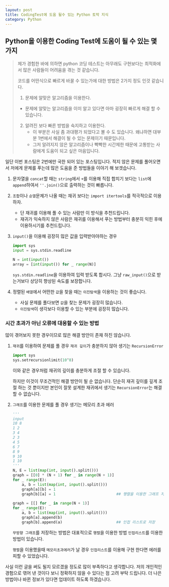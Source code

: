 ```yaml
---
layout: post
title: CodingTest에 도움 될수 있는 Python 토막 지식
category: Python
---
```

## Python을 이용한 Coding Test에 도움이 될 수 있는 몇 가지

> 제가 경험한 바에 의하면 python 코딩 테스트는 아무래도 구현보다는 최적화에서 많은 사람들이 어려움을 겪는 것 같습니다.
>
> 코드를 어떤식으로 빠르게 바꿀 수 있는가에 대한 방법은 2가지 정도 인것 같습니다.
>
> 1.  문제에 알맞은 알고리즘을 이용한다.
>    - 문제에 알맞는 알고리즘을 이미 알고 있다면 아마 굉장히 빠르게 해결 할 수 있습니다.
> 2. 알려진 보다 빠른 방법을 숙지하고 이용한다.
>    - 이 부분은 사실 좀 과대평가 되었다고 볼 수 도 있습니다. 왜냐하면 대부분 1번에서 해결이 될 수 있는 문제이기 때문입니다.
>    - 그저 알려지지 않은 알고리즘이나 빡빡한 시간제한 때문에 고통받는 사람에게 도움이 되고 싶은 마음입니다.

일단 이번 포스팅은 2번에만 국한 되어 있는 포스팅입니다. 적지 않은 문제를 풀어오면서 저에게 문제를 푸는데 많은 도움을 준 방법들을 이야기 해 보겟습니다.

1. 문자열을 `concat`할 때는 `string`에서 `+`를 이용해 직접 합치기 보다는 `list`에 `append`하여서 `''.join()`으로 출력하는 것이 빠릅니다.

2. `조합`이나 `순열`문제가 나올 때는 재귀 보다는 `import itertools`를 적극적으로 이용하자. 

   -  단 재귀를 이용해 풀 수 있는 사람만 이 방식을 추천드립니다.
   - 재귀가 익숙하지 않은 사람은 재귀를 이용해서 푸는 방법부터 충분히 익힌 후에 이용하시기를 추천드립니다.

3. `input()`을 이용해 굉장히 많은 값을 입력받아야하는 경우

   ```python
   import sys
   input = sys.stdin.readline
   
   N = int(input())
   array = [int(input()) for _ range(N)]
   ```

   `sys.stdin.readline`을 이용하여 입력 받도록 합시다. 그냥 `raw_input()`으로 받는거보다 상당히 향상된 속도를 보장합니다.

4. 정렬된 `배열`에서 어떤한 `값`을 찾을 때는 `이진탐색`을 이용하는 것이 좋습니다. 

   -  사실 문제를 풀다보면 `값`을 찾는 문제가 굉장히 많습니다. 
   - `이진탐색`이 생각보다 이용할 수 있는 부분에 굉장히 많습니다.

### 시간 초과가 아닌 오류에 대응할 수 있는 방법

많이 겪어보지 못한 경우이므로 많은 해결 방안이 존재 하진 않습니다. 

1. `재귀`를 이용하여 문제를 풀 경우 `재귀 깊이`가 충분하지 않아 생기는 `RecursionError`

   ```python
   import sys
   sys.setrecursionlimit(10^8)
   ```

   이와 같은 경우처럼 재귀의 깊이를 충분하게 조절 할 수 있습니다. 

   하지만 이것이 무조건적인 해결 방안이 될 순 없습니다. 단순히 재귀 깊이를 깊게 조절 하는 것 뿐이지만 본인이 잘못 설계한 재귀에서 생기는 `RecursionError`는 해결 할 수 없습니다.

2. `그래프`를 이용한 문제를 풀 경우 생기는 메모리 초과 에러

   ```python
   '''
   input
   10 8
   1 2
   3 4
   2 3
   4 5
   6 7
   8 9
   9 10
   1 10
   '''
   N, E = list(map(int, input().split()))
   graph = [[0] * (N + 1) for _ in range(N + 1)]
   for _ range(E):
       a, b = list(map(int, input().split()))
       graph[a][b] = 1
       graph[b][a] = 1                           ## 행렬을 이용한 그래프 저장 방법
       
   graph = [[] for _ in range(N + 1)]
   for _ range(E):
       a, b = list(map(int, input().split()))
       graph[a].append(b)
       graph[b].append(a)                        ## 인접 리스트로 저장      
   ```

   `무방향 그래프`를 저장하는 방법은 대표적으로  `행렬`을 이용한 방법 `인접리스트`를 이용한 방법이 있습니다.

   `행렬`을 이용했을때 `메모리초과에러`가 날 경우 `인접리스트`를 이용해 구현 한다면 에러를 피할 수 있었습니다.



사실 이런 글을 써도 될지 모르겠을 정도로 많이 부족하다고 생각합니다. 저의 개인적인 경험으로 엮어 낸 것이다 보니 정확하지 않을 수 있다는 점 고려 부탁 드립니다. 더 나은 방법이나 바뀐 정보가 있다면 업데이트 하도록 하겠습니다.